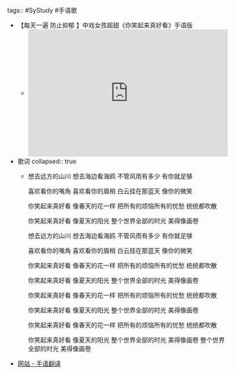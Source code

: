 tags:: #SyStudy #手语歌

- 【每天一遍 防止抑郁 】中戏女孩超甜《你笑起来真好看》手语版
	- <div style="position: relative; padding: 30% 45%;">
	  - <iframe style="position: absolute; width: 100%; height: 100%; left: 0; top: 0;" src="https://player.bilibili.com/player.html?aid=95636786&bvid=BV1wE411j7Px&cid=163275169&page=1&as_wide=1&high_quality=1&danmaku=0" frameborder="no" scrolling="no">
	  - </iframe>
	  - </div>
- 歌词
  collapsed:: true
	- 想去远方的山川
	  想去海边看海鸥
	  不管风雨有多少
	  有你就足够
	  
	  喜欢看你的嘴角
	  喜欢看你的眉梢
	  白云挂在那蓝天
	  像你的微笑
	  
	  你笑起来真好看
	  像春天的花一样
	  把所有的烦恼所有的忧愁
	  统统都吹散
	  
	  你笑起来真好看
	  像夏天的阳光
	  整个世界全部的时光
	  美得像画卷
	  
	  想去远方的山川
	  想去海边看海鸥
	  不管风雨有多少
	  有你就足够
	  
	  喜欢看你的嘴角
	  喜欢看你的眉梢
	  白云挂在那蓝天
	  像你的微笑
	  
	  你笑起来真好看
	  像春天的花一样
	  把所有的烦恼所有的忧愁
	  统统都吹散
	  
	  你笑起来真好看
	  像夏天的阳光
	  整个世界全部的时光
	  美得像画卷
	  
	  你笑起来真好看
	  像春天的花一样
	  把所有的烦恼所有的忧愁
	  统统都吹散
	  
	  你笑起来真好看
	  像夏天的阳光
	  整个世界全部的时光
	  美得像画卷
	  
	  你笑起来真好看
	  像春天的花一样
	  把所有的烦恼所有的忧愁
	  统统都吹散
	  
	  你笑起来真好看
	  像夏天的阳光
	  整个世界全部的时光
	  美得像画卷
	  整个世界全部的时光
	  美得像画卷
- [网站 - 手语翻译](手语翻译)